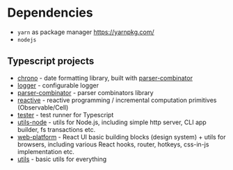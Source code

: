 # Dependencies
* `yarn` as package manager https://yarnpkg.com/
* `nodejs`

## Typescript projects
* [chrono](ts-chrono) - date formatting library, built with [parser-combinator](ts-parser-combinator)
* [logger](ts-logger) - configurable logger 
* [parser-combinator](ts-parser-combinator) - parser combinators library
* [reactive](ts-reactive) - reactive programming / incremental computation primitives (Observable/Cell)
* [tester](ts-tester) - test runner for Typescript
* [utils-node](ts-utils-node) - utils for Node.js, including simple http server, CLI app builder, fs transactions etc.
* [web-platform](ts-web-platform) - React UI basic building blocks (design system) + utils for browsers, including various React hooks, router, hotkeys, css-in-js implementation etc.
* [utils](ts-utils) - basic utils for everything
